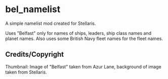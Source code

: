 # bel_namelist
 A simple namelist mod created for Stellaris. 
 
 Uses "Belfast" only for names of ships, leaders, ship class names and planet names. Also uses some British Navy fleet names for the fleet names.

## Credits/Copyright
Thumbnail: Image of "Belfast" taken from Azur Lane, background of image taken from Stellaris. 
